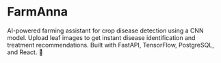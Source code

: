 # FarmAnna
AI-powered farming assistant for crop disease detection using a CNN model. Upload leaf images to get instant disease identification and treatment recommendations. Built with FastAPI, TensorFlow, PostgreSQL, and React. 🚜
